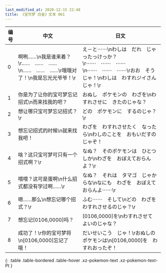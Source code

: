 ```yaml
---
last_modified_at: 2020-12-15 22:48
title: 《宝可梦 白金》文本 061
---
```

| 编号 | 中文 | 日文 |
| ---- | ---- | ---- |
| 0 | 啊咧……\n我是谁来着？\r……　……　……\n……　……　……\r哦哦对了！\n我是忘光光爷爷！\r | え－と⋯⋯\nわしは　だれ　じゃったっけっか？\r⋯⋯　⋯⋯　⋯⋯\n⋯⋯　⋯⋯　⋯⋯\rおお　そうじゃ！\nわしは　わすれジイさん　じゃ！\r |
| 1 | 你是为了让你的宝可梦忘记招式\n而来找我的吧？ | おぬし　ポケモンの　わざを\nわすれさせに　きたのじゃな？ |
| 2 | 想让哪只宝可梦忘记招式？\r | どの　ポケモンに　するのじゃ？\r |
| 3 | 想忘记招式的时候\n就来找我吧！ | わざを　わすれさせたく　なったら\nわしのことを　おもいだすのじゃぞ！ |
| 4 | 啥？这只宝可梦可只有一个招式啊？\r | なぬ？　そのポケモンは　ひとつしか\nわざを　おぼえておらんよ？\r |
| 5 | 喂喂？这可是蛋啊\n什么招式都没有学过啊……\r | なぬ？　それは　タマゴ　じゃからな\nなにも　わざを　おぼえておらんよ⋯⋯\r |
| 6 | 嗯……那么\n想忘记哪个招式？\r | ふむ⋯⋯　そして\nどの　わざを　わすれさせるのじゃ？\r |
| 7 | 想忘记[0106,0000]吗？ | [0106,0000]を\nわすれさせて　よいのじゃな？ |
| 8 | 成功了！\r你的宝可梦将\n[0106,0000]忘记了哦！ | だいせいこう　じゃ！\rおぬしの　ポケモンは\n[0106,0000]を　わすれおったぞ！ |
{: .table .table-bordered .table-hover .xz-pokemon-text .xz-pokemon-text-Pt }